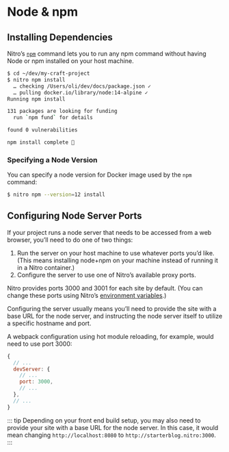 # Node & npm

## Installing Dependencies

Nitro’s [`npm`](commands.md#npm) command lets you to run any npm command without having Node or npm installed on your host machine.

```bash
$ cd ~/dev/my-craft-project
$ nitro npm install
  … checking /Users/oli/dev/docs/package.json ✓
  … pulling docker.io/library/node:14-alpine ✓
Running npm install

131 packages are looking for funding
  run `npm fund` for details

found 0 vulnerabilities

npm install complete 🤘
```

### Specifying a Node Version

You can specify a node version for Docker image used by the `npm` command:

```bash
$ nitro npm --version=12 install
```

## Configuring Node Server Ports

If your project runs a node server that needs to be accessed from a web browser, you’ll need to do one of two things:

1. Run the server on your host machine to use whatever ports you’d like. (This means installing node+npm on your machine instead of running it in a Nitro container.)
2. Configure the server to use one of Nitro’s available proxy ports.

Nitro provides ports 3000 and 3001 for each site by default. (You can change these ports using Nitro’s [environment variables](customizing.md#nitro-environment-variables).)

Configuring the server usually means you’ll need to provide the site with a base URL for the node server, and instructing the node server itself to utilize a specific hostname and port.

A webpack configuration using hot module reloading, for example, would need to use port 3000:

```js
{
  // ...
  devServer: {
    // ...
    port: 3000,
    // ...
  },
  // ...
}
```

::: tip
Depending on your front end build setup, you may also need to provide your site with a base URL for the node server. In this case, it would mean changing `http://localhost:8080` to `http://starterblog.nitro:3000`.
:::